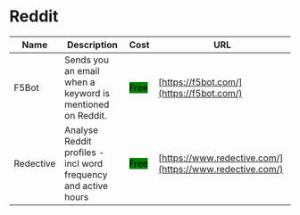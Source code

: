 # Reddit

| Name | Description | Cost | URL |
| --- | --- | --- | --- |
| F5Bot | Sends you an email when a keyword is mentioned on Reddit. | <mark style="background-color:green;">Free</mark> | [https://f5bot.com/](https://f5bot.com/) |
| Redective | Analyse Reddit profiles - incl word frequency and active hours | <mark style="background-color:green;">Free</mark> | [https://www.redective.com/](https://www.redective.com/) |